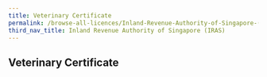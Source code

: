 ```yaml
---
title: Veterinary Certificate
permalink: /browse-all-licences/Inland-Revenue-Authority-of-Singapore-(IRAS)/Veterinary-Certificate
third_nav_title: Inland Revenue Authority of Singapore (IRAS)
---
```

## Veterinary Certificate
